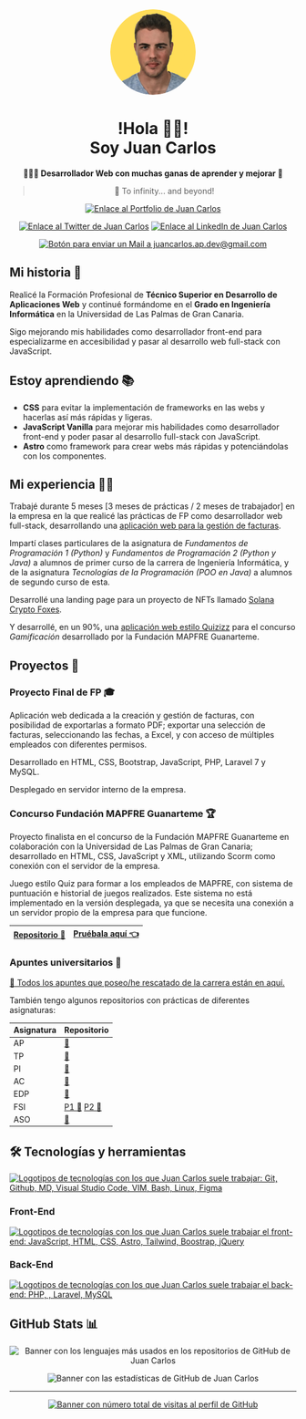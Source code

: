 <div align="center">

<img src="./jcap_dev_bg-yellow.png" alt="Juan Carlos Acosta Perabá Logo con Fondo Amarillo" width="150px" style="border-radius: 100%">

<h1>!Hola 👋🏼!<br />Soy Juan Carlos</h1>

**👨🏼‍💻 Desarrollador Web con muchas ganas de aprender y mejorar 💛**

> 🚀 To infinity... and beyond!

[![Enlace al Portfolio de Juan Carlos](https://img.shields.io/badge/-Portfolio-%23FFDD58?style=for-the-badge)](https://juancarlosacostaperaba.github.io)

[![Enlace al Twitter de Juan Carlos](https://img.shields.io/badge/Twitter-000000?style=for-the-badge&logo=x&logoColor=white)](https://twitter.com/jcap_dev)
[![Enlace al LinkedIn de Juan Carlos](https://img.shields.io/badge/LinkedIn-0077B5?style=for-the-badge&logo=linkedin&logoColor=white)](https://www.linkedin.com/in/juancarlosacostaperaba/)

[![Botón para enviar un Mail a juancarlos.ap.dev@gmail.com](https://img.shields.io/badge/Gmail-D14836?style=for-the-badge&logo=gmail&logoColor=white)](mailto:juancarlos.ap.dev@gmail.com)

</div>

## Mi historia 📖

Realicé la Formación Profesional de **Técnico Superior en Desarrollo de Aplicaciones Web** y continué formándome en el **Grado en Ingeniería Informática** en la Universidad de Las Palmas de Gran Canaria.

Sigo mejorando mis habilidades como desarrollador front-end para especializarme en accesibilidad y pasar al desarrollo web full-stack con JavaScript.

## Estoy aprendiendo 📚

- **CSS** para evitar la implementación de frameworks en las webs y hacerlas así más rápidas y ligeras.
- **JavaScript Vanilla** para mejorar mis habilidades como desarrollador front-end y poder pasar al desarrollo full-stack con JavaScript.
- **Astro** como framework para crear webs más rápidas y potenciándolas con los componentes.

## Mi experiencia 👨‍💻

Trabajé durante 5 meses [3 meses de prácticas / 2 meses de trabajador] en la empresa en la que realicé las prácticas de FP como desarrollador web full-stack, desarrollando una [aplicación web para la gestión de facturas](#proyecto-final-de-fp).

Impartí clases particulares de la asignatura de _Fundamentos de Programación 1 (Python)_ y _Fundamentos de Programación 2 (Python y Java)_ a alumnos de primer curso de la carrera de Ingeniería Informática, y de la asignatura _Tecnologías de la Programación (POO en Java)_ a alumnos de segundo curso de esta.

Desarrollé una landing page para un proyecto de NFTs llamado [Solana Crypto Foxes](https://twitter.com/SolCryptoFoxes_).

Y desarrollé, en un 90%, una [aplicación web estilo Quizizz](#concurso-fundación-mapfre-guanarteme) para el concurso _Gamificación_ desarrollado por la Fundación MAPFRE Guanarteme.

## Proyectos 📁

### Proyecto Final de FP 🎓

Aplicación web dedicada a la creación y gestión de facturas, con posibilidad de exportarlas a formato PDF; exportar una selección de facturas, seleccionando las fechas, a Excel, y con acceso de múltiples empleados con diferentes permisos.

Desarrollado en HTML, CSS, Bootstrap, JavaScript, PHP, Laravel 7 y MySQL.

Desplegado en servidor interno de la empresa.

### Concurso Fundación MAPFRE Guanarteme 🏆

Proyecto finalista en el concurso de la Fundación MAPFRE Guanarteme en colaboración con la Universidad de Las Palmas de Gran Canaria; desarrollado en HTML, CSS, JavaScript y XML, utilizando Scorm como conexión con el servidor de la empresa.

Juego estilo Quiz para formar a los empleados de MAPFRE, con sistema de puntuación e historial de juegos realizados. Este sistema no está implementado en la versión desplegada, ya que se necesita una conexión a un servidor propio de la empresa para que funcione.

| [Repositorio 🐙](https://github.com/JIVANU-Inc/gamificacion) | [Pruébala aquí 👈](https://jivanu-inc.github.io/gamificacion/#inicio) |
| ------------------------------------------------------------ | --------------------------------------------------------------------- |

### Apuntes universitarios 📔

[🔗 Todos los apuntes que poseo/he rescatado de la carrera están en aquí.](https://jcap-dev.notion.site/Bears-Notes-3a357a4c171447e0a202c1933c0f5b54)

También tengo algunos repositorios con prácticas de diferentes asignaturas:

| Asignatura | Repositorio |
| ---------- | ----------- |
| AP | [🐙](https://github.com/JuanCarlosAcostaPeraba/ap-practicas?tab=readme-ov-file#algoritmos-y-programaci%C3%B3n) |
| TP | [🐙](https://github.com/JuanCarlosAcostaPeraba/tp-practicas#tecnolog%C3%ADas-de-programaci%C3%B3n) |
| PI | [🐙](https://github.com/JuanCarlosAcostaPeraba/pi-practicas?tab=readme-ov-file#perif%C3%A9ricos-e-interfaces) |
| AC | [🐙](https://github.com/JuanCarlosAcostaPeraba/mul-matrices-paralelo?tab=readme-ov-file#programaci%C3%B3n-paralela-de-la-multiplicaci%C3%B3n-de-matrices) |
| EDP | [🐙](https://github.com/JuanCarlosAcostaPeraba/edp-practicas?tab=readme-ov-file#estructuras-de-datos-y-programaci%C3%B3n) |
| FSI | [P1 🐙](https://github.com/JuanCarlosAcostaPeraba/fsi-pract-1?tab=readme-ov-file#algoritmo-de-b%C3%BAsqueda) [P2 🐙](https://github.com/JuanCarlosAcostaPeraba/fsi-pract-2?tab=readme-ov-file#redes-neuronales)|
| ASO | [🐙](https://github.com/JuanCarlosAcostaPeraba/aso-practicas?tab=readme-ov-file#administraci%C3%B3n-de-sistemas-operativos) |

## 🛠️ Tecnologías y herramientas

[![Logotipos de tecnologías con los que Juan Carlos suele trabajar: Git, Github, MD, Visual Studio Code, VIM, Bash, Linux, Figma](https://skillicons.dev/icons?i=git,github,md,vscode,vim,bash,linux,figma)](https://skillicons.dev)

### Front-End

[![Logotipos de tecnologías con los que Juan Carlos suele trabajar el front-end: JavaScript, HTML, CSS, Astro, Tailwind, Boostrap, jQuery](https://skillicons.dev/icons?i=js,html,css,astro,tailwind,bootstrap,jquery)](https://skillicons.dev)

### Back-End

[![Logotipos de tecnologías con los que Juan Carlos suele trabajar el back-end: PHP, , Laravel, MySQL](https://skillicons.dev/icons?i=php,laravel,mysql)](https://skillicons.dev)

## GitHub Stats 📊

<div align="center">

![Banner con los lenguajes más usados en los repositorios de GitHub de Juan Carlos](https://github-readme-stats.vercel.app/api/top-langs/?username=JuanCarlosAcostaPeraba&layout=compact&theme=swift)

![Banner con las estadísticas de GitHub de Juan Carlos](https://github-readme-stats.vercel.app/api?username=JuanCarlosAcostaPeraba&show_icons=true&theme=swift&include_all_commits=false&count_private=true&custom_title=GitHub%20Stats)

</div>

---

<div align="center">

[![Banner con número total de visitas al perfil de GitHub](https://api.visitorbadge.io/api/visitors?path=https%3A%2F%2Fgithub.com%2FJuanCarlosAcostaPeraba%2F&label=%E2%9D%A4%EF%B8%8F%20Gracias%20por%20ser%20la%20visita%20n%C2%BA&countColor=%23ffdd58)](https://visitorbadge.io/status?path=https%3A%2F%2Fgithub.com%2FJuanCarlosAcostaPeraba%2F)

</div>
